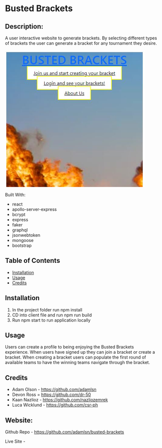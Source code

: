 # Busted Brackets

## Description:
A user interactive website to generate brackets. By selecting different types of brackets the user can generate a bracket for any tournament they desire. 

![screenshot](./client/public/images/homepage.JPG)

Built With: 
* react
* apollo-server-express
* bcrypt
* express
* faker
* graphql
* jsonwebtoken
* mongoose
* bootstrap

## Table of Contents
* [Installation](#installation)
* [Usage](#usage)
* [Credits](#credits)

## Installation
1. In the project folder run npm install
2. CD into client file and run npm run build 
3. Run npm start to run application locally

## Usage
Users can create a profile to being enjoying the Busted Brackets experience. When users have signed up they can join a bracket or create a bracket. When creating a bracket users can populate the first round of available teams to have the winning teams navigate through the bracket. 

## Credits
* Adam Olson - https://github.com/adamlsn
* Devon Ross = https://github.com/dr-50
* Kaan Nazlioz - https://github.com/nazliozemrek
* Luca Wicklund - https://github.com/csr-ph

## Website:
Github Repo - 
https://github.com/adamlsn/busted-brackets

Live Site -